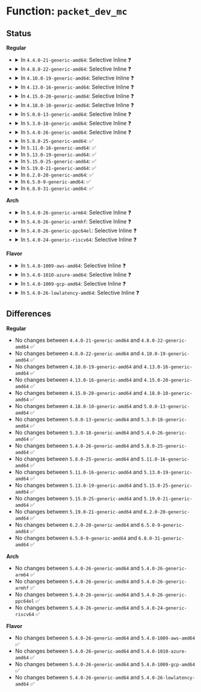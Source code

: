 # Function: <code>packet_dev_mc</code>

## Status
<b>Regular</b>
<ul>
<li>
<details>
<summary>In <code>4.4.0-21-generic-amd64</code>: Selective Inline ❓</summary>

```c
int packet_dev_mc(struct net_device * dev, struct packet_mclist * i, int what)
```

```json
{
  "name": "packet_dev_mc",
  "collision_type": "Unique Static",
  "inline_type": "Selective",
  "funcs": [
    {
      "addr": 18446744071587249104,
      "name": "packet_dev_mc",
      "external": false,
      "loc": "net/packet/af_packet.c:3359",
      "file": "net/packet/af_packet.c",
      "inline": "not declared, inlined",
      "caller_inline": [],
      "caller_func": [
        "net/packet/af_packet.c:packet_notifier",
        "net/packet/af_packet.c:packet_release",
        "net/packet/af_packet.c:packet_setsockopt",
        "net/packet/af_packet.c:packet_setsockopt"
      ]
    }
  ],
  "symbols": [
    {
      "addr": 18446744071587249104,
      "name": "packet_dev_mc",
      "section": ".text",
      "bind": "STB_LOCAL",
      "size": 135
    }
  ]
}
```
</details>
</li>
<li>
<details>
<summary>In <code>4.8.0-22-generic-amd64</code>: Selective Inline ❓</summary>

```c
int packet_dev_mc(struct net_device * dev, struct packet_mclist * i, int what)
```

```json
{
  "name": "packet_dev_mc",
  "collision_type": "Unique Static",
  "inline_type": "Selective",
  "funcs": [
    {
      "addr": 18446744071587711792,
      "name": "packet_dev_mc",
      "external": false,
      "loc": "net/packet/af_packet.c:3432",
      "file": "net/packet/af_packet.c",
      "inline": "not declared, inlined",
      "caller_inline": [],
      "caller_func": [
        "net/packet/af_packet.c:packet_notifier",
        "net/packet/af_packet.c:packet_setsockopt",
        "net/packet/af_packet.c:packet_setsockopt",
        "net/packet/af_packet.c:packet_release"
      ]
    }
  ],
  "symbols": [
    {
      "addr": 18446744071587711792,
      "name": "packet_dev_mc",
      "section": ".text",
      "bind": "STB_LOCAL",
      "size": 135
    }
  ]
}
```
</details>
</li>
<li>
<details>
<summary>In <code>4.10.0-19-generic-amd64</code>: Selective Inline ❓</summary>

```c
int packet_dev_mc(struct net_device * dev, struct packet_mclist * i, int what)
```

```json
{
  "name": "packet_dev_mc",
  "collision_type": "Unique Static",
  "inline_type": "Selective",
  "funcs": [
    {
      "addr": 18446744071587926080,
      "name": "packet_dev_mc",
      "external": false,
      "loc": "net/packet/af_packet.c:3397",
      "file": "net/packet/af_packet.c",
      "inline": "not declared, inlined",
      "caller_inline": [],
      "caller_func": [
        "net/packet/af_packet.c:packet_notifier",
        "net/packet/af_packet.c:packet_setsockopt",
        "net/packet/af_packet.c:packet_setsockopt",
        "net/packet/af_packet.c:packet_release"
      ]
    }
  ],
  "symbols": [
    {
      "addr": 18446744071587926080,
      "name": "packet_dev_mc",
      "section": ".text",
      "bind": "STB_LOCAL",
      "size": 135
    }
  ]
}
```
</details>
</li>
<li>
<details>
<summary>In <code>4.13.0-16-generic-amd64</code>: Selective Inline ❓</summary>

```c
int packet_dev_mc(struct net_device * dev, struct packet_mclist * i, int what)
```

```json
{
  "name": "packet_dev_mc",
  "collision_type": "Unique Static",
  "inline_type": "Selective",
  "funcs": [
    {
      "addr": 18446744071588084352,
      "name": "packet_dev_mc",
      "external": false,
      "loc": "net/packet/af_packet.c:3463",
      "file": "net/packet/af_packet.c",
      "inline": "not declared, inlined",
      "caller_inline": [],
      "caller_func": [
        "net/packet/af_packet.c:packet_notifier",
        "net/packet/af_packet.c:packet_setsockopt",
        "net/packet/af_packet.c:packet_setsockopt",
        "net/packet/af_packet.c:packet_release"
      ]
    }
  ],
  "symbols": [
    {
      "addr": 18446744071588084352,
      "name": "packet_dev_mc",
      "section": ".text",
      "bind": "STB_LOCAL",
      "size": 134
    }
  ]
}
```
</details>
</li>
<li>
<details>
<summary>In <code>4.15.0-20-generic-amd64</code>: Selective Inline ❓</summary>

```c
int packet_dev_mc(struct net_device * dev, struct packet_mclist * i, int what)
```

```json
{
  "name": "packet_dev_mc",
  "collision_type": "Unique Static",
  "inline_type": "Selective",
  "funcs": [
    {
      "addr": 18446744071588629040,
      "name": "packet_dev_mc",
      "external": false,
      "loc": "net/packet/af_packet.c:3462",
      "file": "net/packet/af_packet.c",
      "inline": "not declared, inlined",
      "caller_inline": [],
      "caller_func": [
        "net/packet/af_packet.c:packet_notifier",
        "net/packet/af_packet.c:packet_setsockopt",
        "net/packet/af_packet.c:packet_setsockopt",
        "net/packet/af_packet.c:packet_release"
      ]
    }
  ],
  "symbols": [
    {
      "addr": 18446744071588629040,
      "name": "packet_dev_mc",
      "section": ".text",
      "bind": "STB_LOCAL",
      "size": 134
    }
  ]
}
```
</details>
</li>
<li>
<details>
<summary>In <code>4.18.0-10-generic-amd64</code>: Selective Inline ❓</summary>

```c
int packet_dev_mc(struct net_device * dev, struct packet_mclist * i, int what)
```

```json
{
  "name": "packet_dev_mc",
  "collision_type": "Unique Static",
  "inline_type": "Selective",
  "funcs": [
    {
      "addr": 18446744071588994032,
      "name": "packet_dev_mc",
      "external": false,
      "loc": "net/packet/af_packet.c:3440",
      "file": "net/packet/af_packet.c",
      "inline": "not declared, inlined",
      "caller_inline": [],
      "caller_func": [
        "net/packet/af_packet.c:packet_notifier",
        "net/packet/af_packet.c:packet_setsockopt",
        "net/packet/af_packet.c:packet_setsockopt",
        "net/packet/af_packet.c:packet_release"
      ]
    }
  ],
  "symbols": [
    {
      "addr": 18446744071588994032,
      "name": "packet_dev_mc",
      "section": ".text",
      "bind": "STB_LOCAL",
      "size": 137
    }
  ]
}
```
</details>
</li>
<li>
<details>
<summary>In <code>5.0.0-13-generic-amd64</code>: Selective Inline ❓</summary>

```c
int packet_dev_mc(struct net_device * dev, struct packet_mclist * i, int what)
```

```json
{
  "name": "packet_dev_mc",
  "collision_type": "Unique Static",
  "inline_type": "Selective",
  "funcs": [
    {
      "addr": 18446744071589217664,
      "name": "packet_dev_mc",
      "external": false,
      "loc": "net/packet/af_packet.c:3452",
      "file": "net/packet/af_packet.c",
      "inline": "not declared, inlined",
      "caller_inline": [],
      "caller_func": [
        "net/packet/af_packet.c:packet_notifier",
        "net/packet/af_packet.c:packet_setsockopt",
        "net/packet/af_packet.c:packet_setsockopt",
        "net/packet/af_packet.c:packet_release"
      ]
    }
  ],
  "symbols": [
    {
      "addr": 18446744071589217664,
      "name": "packet_dev_mc",
      "section": ".text",
      "bind": "STB_LOCAL",
      "size": 137
    }
  ]
}
```
</details>
</li>
<li>
<details>
<summary>In <code>5.3.0-18-generic-amd64</code>: Selective Inline ❓</summary>

```c
int packet_dev_mc(struct net_device * dev, struct packet_mclist * i, int what)
```

```json
{
  "name": "packet_dev_mc",
  "collision_type": "Unique Static",
  "inline_type": "Selective",
  "funcs": [
    {
      "addr": 18446744071589672512,
      "name": "packet_dev_mc",
      "external": false,
      "loc": "net/packet/af_packet.c:3487",
      "file": "net/packet/af_packet.c",
      "inline": "not declared, inlined",
      "caller_inline": [],
      "caller_func": [
        "net/packet/af_packet.c:packet_notifier",
        "net/packet/af_packet.c:packet_setsockopt",
        "net/packet/af_packet.c:packet_setsockopt",
        "net/packet/af_packet.c:packet_release"
      ]
    }
  ],
  "symbols": [
    {
      "addr": 18446744071589672512,
      "name": "packet_dev_mc",
      "section": ".text",
      "bind": "STB_LOCAL",
      "size": 131
    }
  ]
}
```
</details>
</li>
<li>
<details>
<summary>In <code>5.4.0-26-generic-amd64</code>: Selective Inline ❓</summary>

```c
int packet_dev_mc(struct net_device * dev, struct packet_mclist * i, int what)
```

```json
{
  "name": "packet_dev_mc",
  "collision_type": "Unique Static",
  "inline_type": "Selective",
  "funcs": [
    {
      "addr": 18446744071589896752,
      "name": "packet_dev_mc",
      "external": false,
      "loc": "net/packet/af_packet.c:3506",
      "file": "net/packet/af_packet.c",
      "inline": "not declared, inlined",
      "caller_inline": [],
      "caller_func": [
        "net/packet/af_packet.c:packet_notifier",
        "net/packet/af_packet.c:packet_setsockopt",
        "net/packet/af_packet.c:packet_setsockopt",
        "net/packet/af_packet.c:packet_release"
      ]
    }
  ],
  "symbols": [
    {
      "addr": 18446744071589896752,
      "name": "packet_dev_mc",
      "section": ".text",
      "bind": "STB_LOCAL",
      "size": 131
    }
  ]
}
```
</details>
</li>
<li>
<details>
<summary>In <code>5.8.0-25-generic-amd64</code>: ✅</summary>

```c
int packet_dev_mc(struct net_device * dev, struct packet_mclist * i, int what)
```

```json
{
  "name": "packet_dev_mc",
  "collision_type": "Unique Static",
  "inline_type": "No",
  "funcs": [
    {
      "addr": 18446744071590924480,
      "name": "packet_dev_mc",
      "external": false,
      "loc": "net/packet/af_packet.c:3517",
      "file": "net/packet/af_packet.c",
      "inline": "seen, unknown",
      "caller_inline": [],
      "caller_func": [
        "net/packet/af_packet.c:packet_notifier",
        "net/packet/af_packet.c:packet_mc_drop",
        "net/packet/af_packet.c:packet_mc_add",
        "net/packet/af_packet.c:packet_release"
      ]
    }
  ],
  "symbols": [
    {
      "addr": 18446744071590924480,
      "name": "packet_dev_mc",
      "section": ".text",
      "bind": "STB_LOCAL",
      "size": 133
    }
  ]
}
```
</details>
</li>
<li>
<details>
<summary>In <code>5.11.0-16-generic-amd64</code>: ✅</summary>

```c
int packet_dev_mc(struct net_device * dev, struct packet_mclist * i, int what)
```

```json
{
  "name": "packet_dev_mc",
  "collision_type": "Unique Static",
  "inline_type": "No",
  "funcs": [
    {
      "addr": 18446744071590988320,
      "name": "packet_dev_mc",
      "external": false,
      "loc": "net/packet/af_packet.c:3534",
      "file": "net/packet/af_packet.c",
      "inline": "seen, unknown",
      "caller_inline": [],
      "caller_func": [
        "net/packet/af_packet.c:packet_notifier",
        "net/packet/af_packet.c:packet_mc_drop",
        "net/packet/af_packet.c:packet_mc_add",
        "net/packet/af_packet.c:packet_release"
      ]
    }
  ],
  "symbols": [
    {
      "addr": 18446744071590988320,
      "name": "packet_dev_mc",
      "section": ".text",
      "bind": "STB_LOCAL",
      "size": 133
    }
  ]
}
```
</details>
</li>
<li>
<details>
<summary>In <code>5.13.0-19-generic-amd64</code>: ✅</summary>

```c
int packet_dev_mc(struct net_device * dev, struct packet_mclist * i, int what)
```

```json
{
  "name": "packet_dev_mc",
  "collision_type": "Unique Static",
  "inline_type": "No",
  "funcs": [
    {
      "addr": 18446744071590918912,
      "name": "packet_dev_mc",
      "external": false,
      "loc": "net/packet/af_packet.c:3548",
      "file": "net/packet/af_packet.c",
      "inline": "seen, unknown",
      "caller_inline": [],
      "caller_func": [
        "net/packet/af_packet.c:packet_notifier",
        "net/packet/af_packet.c:packet_setsockopt",
        "net/packet/af_packet.c:packet_mc_add",
        "net/packet/af_packet.c:packet_release"
      ]
    }
  ],
  "symbols": [
    {
      "addr": 18446744071590918912,
      "name": "packet_dev_mc",
      "section": ".text",
      "bind": "STB_LOCAL",
      "size": 133
    }
  ]
}
```
</details>
</li>
<li>
<details>
<summary>In <code>5.15.0-25-generic-amd64</code>: ✅</summary>

```c
int packet_dev_mc(struct net_device * dev, struct packet_mclist * i, int what)
```

```json
{
  "name": "packet_dev_mc",
  "collision_type": "Unique Static",
  "inline_type": "No",
  "funcs": [
    {
      "addr": 18446744071591754768,
      "name": "packet_dev_mc",
      "external": false,
      "loc": "net/packet/af_packet.c:3552",
      "file": "net/packet/af_packet.c",
      "inline": "seen, unknown",
      "caller_inline": [],
      "caller_func": [
        "net/packet/af_packet.c:packet_notifier",
        "net/packet/af_packet.c:packet_setsockopt",
        "net/packet/af_packet.c:packet_mc_add",
        "net/packet/af_packet.c:packet_release"
      ]
    }
  ],
  "symbols": [
    {
      "addr": 18446744071591754768,
      "name": "packet_dev_mc",
      "section": ".text",
      "bind": "STB_LOCAL",
      "size": 133
    }
  ]
}
```
</details>
</li>
<li>
<details>
<summary>In <code>5.19.0-21-generic-amd64</code>: ✅</summary>

```c
int packet_dev_mc(struct net_device * dev, struct packet_mclist * i, int what)
```

```json
{
  "name": "packet_dev_mc",
  "collision_type": "Unique Static",
  "inline_type": "No",
  "funcs": [
    {
      "addr": 18446744071593461520,
      "name": "packet_dev_mc",
      "external": false,
      "loc": "net/packet/af_packet.c:3606",
      "file": "net/packet/af_packet.c",
      "inline": "seen, unknown",
      "caller_inline": [],
      "caller_func": [
        "net/packet/af_packet.c:packet_notifier",
        "net/packet/af_packet.c:packet_setsockopt",
        "net/packet/af_packet.c:packet_mc_add",
        "net/packet/af_packet.c:packet_release"
      ]
    }
  ],
  "symbols": [
    {
      "addr": 18446744071593461520,
      "name": "packet_dev_mc",
      "section": ".text",
      "bind": "STB_LOCAL",
      "size": 221
    }
  ]
}
```
</details>
</li>
<li>
<details>
<summary>In <code>6.2.0-20-generic-amd64</code>: ✅</summary>

```c
int packet_dev_mc(struct net_device * dev, struct packet_mclist * i, int what)
```

```json
{
  "name": "packet_dev_mc",
  "collision_type": "Unique Static",
  "inline_type": "No",
  "funcs": [
    {
      "addr": 18446744071595378896,
      "name": "packet_dev_mc",
      "external": false,
      "loc": "net/packet/af_packet.c:3605",
      "file": "net/packet/af_packet.c",
      "inline": "seen, unknown",
      "caller_inline": [],
      "caller_func": [
        "net/packet/af_packet.c:packet_notifier",
        "net/packet/af_packet.c:packet_setsockopt",
        "net/packet/af_packet.c:packet_mc_add",
        "net/packet/af_packet.c:packet_release"
      ]
    }
  ],
  "symbols": [
    {
      "addr": 18446744071595378896,
      "name": "packet_dev_mc",
      "section": ".text",
      "bind": "STB_LOCAL",
      "size": 221
    }
  ]
}
```
</details>
</li>
<li>
<details>
<summary>In <code>6.5.0-9-generic-amd64</code>: ✅</summary>

```c
int packet_dev_mc(struct net_device * dev, struct packet_mclist * i, int what)
```

```json
{
  "name": "packet_dev_mc",
  "collision_type": "Unique Static",
  "inline_type": "No",
  "funcs": [
    {
      "addr": 18446744071595775984,
      "name": "packet_dev_mc",
      "external": false,
      "loc": "net/packet/af_packet.c:3618",
      "file": "net/packet/af_packet.c",
      "inline": "seen, unknown",
      "caller_inline": [],
      "caller_func": [
        "net/packet/af_packet.c:packet_notifier",
        "net/packet/af_packet.c:packet_setsockopt",
        "net/packet/af_packet.c:packet_mc_add",
        "net/packet/af_packet.c:packet_release"
      ]
    }
  ],
  "symbols": [
    {
      "addr": 18446744071595775984,
      "name": "packet_dev_mc",
      "section": ".text",
      "bind": "STB_LOCAL",
      "size": 217
    }
  ]
}
```
</details>
</li>
<li>
<details>
<summary>In <code>6.8.0-31-generic-amd64</code>: ✅</summary>

```c
int packet_dev_mc(struct net_device * dev, struct packet_mclist * i, int what)
```

```json
{
  "name": "packet_dev_mc",
  "collision_type": "Unique Static",
  "inline_type": "No",
  "funcs": [
    {
      "addr": 18446744071596626272,
      "name": "packet_dev_mc",
      "external": false,
      "loc": "net/packet/af_packet.c:3619",
      "file": "net/packet/af_packet.c",
      "inline": "seen, unknown",
      "caller_inline": [],
      "caller_func": [
        "net/packet/af_packet.c:packet_notifier",
        "net/packet/af_packet.c:packet_setsockopt",
        "net/packet/af_packet.c:packet_mc_add",
        "net/packet/af_packet.c:packet_release"
      ]
    }
  ],
  "symbols": [
    {
      "addr": 18446744071596626272,
      "name": "packet_dev_mc",
      "section": ".text",
      "bind": "STB_LOCAL",
      "size": 217
    }
  ]
}
```
</details>
</li>
</ul>
<b>Arch</b>
<ul>
<li>
<details>
<summary>In <code>5.4.0-26-generic-arm64</code>: Selective Inline ❓</summary>

```c
int packet_dev_mc(struct net_device * dev, struct packet_mclist * i, int what)
```

```json
{
  "name": "packet_dev_mc",
  "collision_type": "Unique Static",
  "inline_type": "Selective",
  "funcs": [
    {
      "addr": 18446603336503619736,
      "name": "packet_dev_mc",
      "external": false,
      "loc": "net/packet/af_packet.c:3506",
      "file": "net/packet/af_packet.c",
      "inline": "not declared, inlined",
      "caller_inline": [],
      "caller_func": [
        "net/packet/af_packet.c:packet_notifier",
        "net/packet/af_packet.c:packet_setsockopt",
        "net/packet/af_packet.c:packet_setsockopt",
        "net/packet/af_packet.c:packet_release"
      ]
    }
  ],
  "symbols": [
    {
      "addr": 18446603336503619736,
      "name": "packet_dev_mc",
      "section": ".text",
      "bind": "STB_LOCAL",
      "size": 268
    }
  ]
}
```
</details>
</li>
<li>
<details>
<summary>In <code>5.4.0-26-generic-armhf</code>: Selective Inline ❓</summary>

```c
int packet_dev_mc(struct net_device * dev, struct packet_mclist * i, int what)
```

```json
{
  "name": "packet_dev_mc",
  "collision_type": "Unique Static",
  "inline_type": "Selective",
  "funcs": [
    {
      "addr": 3236263976,
      "name": "packet_dev_mc",
      "external": false,
      "loc": "net/packet/af_packet.c:3506",
      "file": "net/packet/af_packet.c",
      "inline": "not declared, inlined",
      "caller_inline": [],
      "caller_func": [
        "net/packet/af_packet.c:packet_notifier",
        "net/packet/af_packet.c:packet_setsockopt",
        "net/packet/af_packet.c:packet_setsockopt",
        "net/packet/af_packet.c:packet_release"
      ]
    }
  ],
  "symbols": [
    {
      "addr": 3236263976,
      "name": "packet_dev_mc",
      "section": ".text",
      "bind": "STB_LOCAL",
      "size": 184
    }
  ]
}
```
</details>
</li>
<li>
<details>
<summary>In <code>5.4.0-26-generic-ppc64el</code>: Selective Inline ❓</summary>

```c
int packet_dev_mc(struct net_device * dev, struct packet_mclist * i, int what)
```

```json
{
  "name": "packet_dev_mc",
  "collision_type": "Unique Static",
  "inline_type": "Selective",
  "funcs": [
    {
      "addr": 13835058055297435360,
      "name": "packet_dev_mc",
      "external": false,
      "loc": "net/packet/af_packet.c:3506",
      "file": "net/packet/af_packet.c",
      "inline": "not declared, inlined",
      "caller_inline": [],
      "caller_func": [
        "net/packet/af_packet.c:packet_notifier",
        "net/packet/af_packet.c:packet_setsockopt",
        "net/packet/af_packet.c:packet_setsockopt",
        "net/packet/af_packet.c:packet_release"
      ]
    }
  ],
  "symbols": [
    {
      "addr": 13835058055297435360,
      "name": "packet_dev_mc",
      "section": ".text",
      "bind": "STB_LOCAL",
      "size": 348
    }
  ]
}
```
</details>
</li>
<li>
<details>
<summary>In <code>5.4.0-24-generic-riscv64</code>: Selective Inline ❓</summary>

```c
int packet_dev_mc(struct net_device * dev, struct packet_mclist * i, int what)
```

```json
{
  "name": "packet_dev_mc",
  "collision_type": "Unique Static",
  "inline_type": "Selective",
  "funcs": [
    {
      "addr": 18446743936279570824,
      "name": "packet_dev_mc",
      "external": false,
      "loc": "net/packet/af_packet.c:3506",
      "file": "net/packet/af_packet.c",
      "inline": "not declared, inlined",
      "caller_inline": [],
      "caller_func": [
        "net/packet/af_packet.c:packet_notifier",
        "net/packet/af_packet.c:packet_setsockopt",
        "net/packet/af_packet.c:packet_setsockopt",
        "net/packet/af_packet.c:packet_release"
      ]
    }
  ],
  "symbols": [
    {
      "addr": 18446743936279570824,
      "name": "packet_dev_mc",
      "section": ".text",
      "bind": "STB_LOCAL",
      "size": 226
    }
  ]
}
```
</details>
</li>
</ul>
<b>Flavor</b>
<ul>
<li>
<details>
<summary>In <code>5.4.0-1009-aws-amd64</code>: Selective Inline ❓</summary>

```c
int packet_dev_mc(struct net_device * dev, struct packet_mclist * i, int what)
```

```json
{
  "name": "packet_dev_mc",
  "collision_type": "Unique Static",
  "inline_type": "Selective",
  "funcs": [
    {
      "addr": 18446744071589501120,
      "name": "packet_dev_mc",
      "external": false,
      "loc": "net/packet/af_packet.c:3506",
      "file": "net/packet/af_packet.c",
      "inline": "not declared, inlined",
      "caller_inline": [],
      "caller_func": [
        "net/packet/af_packet.c:packet_notifier",
        "net/packet/af_packet.c:packet_setsockopt",
        "net/packet/af_packet.c:packet_setsockopt",
        "net/packet/af_packet.c:packet_release"
      ]
    }
  ],
  "symbols": [
    {
      "addr": 18446744071589501120,
      "name": "packet_dev_mc",
      "section": ".text",
      "bind": "STB_LOCAL",
      "size": 131
    }
  ]
}
```
</details>
</li>
<li>
<details>
<summary>In <code>5.4.0-1010-azure-amd64</code>: Selective Inline ❓</summary>

```c
int packet_dev_mc(struct net_device * dev, struct packet_mclist * i, int what)
```

```json
{
  "name": "packet_dev_mc",
  "collision_type": "Unique Static",
  "inline_type": "Selective",
  "funcs": [
    {
      "addr": 18446744071589227184,
      "name": "packet_dev_mc",
      "external": false,
      "loc": "net/packet/af_packet.c:3506",
      "file": "net/packet/af_packet.c",
      "inline": "not declared, inlined",
      "caller_inline": [],
      "caller_func": [
        "net/packet/af_packet.c:packet_notifier",
        "net/packet/af_packet.c:packet_setsockopt",
        "net/packet/af_packet.c:packet_setsockopt",
        "net/packet/af_packet.c:packet_release"
      ]
    }
  ],
  "symbols": [
    {
      "addr": 18446744071589227184,
      "name": "packet_dev_mc",
      "section": ".text",
      "bind": "STB_LOCAL",
      "size": 131
    }
  ]
}
```
</details>
</li>
<li>
<details>
<summary>In <code>5.4.0-1009-gcp-amd64</code>: Selective Inline ❓</summary>

```c
int packet_dev_mc(struct net_device * dev, struct packet_mclist * i, int what)
```

```json
{
  "name": "packet_dev_mc",
  "collision_type": "Unique Static",
  "inline_type": "Selective",
  "funcs": [
    {
      "addr": 18446744071589942384,
      "name": "packet_dev_mc",
      "external": false,
      "loc": "net/packet/af_packet.c:3506",
      "file": "net/packet/af_packet.c",
      "inline": "not declared, inlined",
      "caller_inline": [],
      "caller_func": [
        "net/packet/af_packet.c:packet_notifier",
        "net/packet/af_packet.c:packet_setsockopt",
        "net/packet/af_packet.c:packet_setsockopt",
        "net/packet/af_packet.c:packet_release"
      ]
    }
  ],
  "symbols": [
    {
      "addr": 18446744071589942384,
      "name": "packet_dev_mc",
      "section": ".text",
      "bind": "STB_LOCAL",
      "size": 131
    }
  ]
}
```
</details>
</li>
<li>
<details>
<summary>In <code>5.4.0-26-lowlatency-amd64</code>: Selective Inline ❓</summary>

```c
int packet_dev_mc(struct net_device * dev, struct packet_mclist * i, int what)
```

```json
{
  "name": "packet_dev_mc",
  "collision_type": "Unique Static",
  "inline_type": "Selective",
  "funcs": [
    {
      "addr": 18446744071589992592,
      "name": "packet_dev_mc",
      "external": false,
      "loc": "net/packet/af_packet.c:3506",
      "file": "net/packet/af_packet.c",
      "inline": "not declared, inlined",
      "caller_inline": [],
      "caller_func": [
        "net/packet/af_packet.c:packet_notifier",
        "net/packet/af_packet.c:packet_setsockopt",
        "net/packet/af_packet.c:packet_setsockopt",
        "net/packet/af_packet.c:packet_release"
      ]
    }
  ],
  "symbols": [
    {
      "addr": 18446744071589992592,
      "name": "packet_dev_mc",
      "section": ".text",
      "bind": "STB_LOCAL",
      "size": 131
    }
  ]
}
```
</details>
</li>
</ul>

## Differences
<b>Regular</b>
<ul>
<li>
No changes between <code>4.4.0-21-generic-amd64</code> and <code>4.8.0-22-generic-amd64</code> ✅
</li>
<li>
No changes between <code>4.8.0-22-generic-amd64</code> and <code>4.10.0-19-generic-amd64</code> ✅
</li>
<li>
No changes between <code>4.10.0-19-generic-amd64</code> and <code>4.13.0-16-generic-amd64</code> ✅
</li>
<li>
No changes between <code>4.13.0-16-generic-amd64</code> and <code>4.15.0-20-generic-amd64</code> ✅
</li>
<li>
No changes between <code>4.15.0-20-generic-amd64</code> and <code>4.18.0-10-generic-amd64</code> ✅
</li>
<li>
No changes between <code>4.18.0-10-generic-amd64</code> and <code>5.0.0-13-generic-amd64</code> ✅
</li>
<li>
No changes between <code>5.0.0-13-generic-amd64</code> and <code>5.3.0-18-generic-amd64</code> ✅
</li>
<li>
No changes between <code>5.3.0-18-generic-amd64</code> and <code>5.4.0-26-generic-amd64</code> ✅
</li>
<li>
No changes between <code>5.4.0-26-generic-amd64</code> and <code>5.8.0-25-generic-amd64</code> ✅
</li>
<li>
No changes between <code>5.8.0-25-generic-amd64</code> and <code>5.11.0-16-generic-amd64</code> ✅
</li>
<li>
No changes between <code>5.11.0-16-generic-amd64</code> and <code>5.13.0-19-generic-amd64</code> ✅
</li>
<li>
No changes between <code>5.13.0-19-generic-amd64</code> and <code>5.15.0-25-generic-amd64</code> ✅
</li>
<li>
No changes between <code>5.15.0-25-generic-amd64</code> and <code>5.19.0-21-generic-amd64</code> ✅
</li>
<li>
No changes between <code>5.19.0-21-generic-amd64</code> and <code>6.2.0-20-generic-amd64</code> ✅
</li>
<li>
No changes between <code>6.2.0-20-generic-amd64</code> and <code>6.5.0-9-generic-amd64</code> ✅
</li>
<li>
No changes between <code>6.5.0-9-generic-amd64</code> and <code>6.8.0-31-generic-amd64</code> ✅
</li>
</ul>
<b>Arch</b>
<ul>
<li>
No changes between <code>5.4.0-26-generic-amd64</code> and <code>5.4.0-26-generic-arm64</code> ✅
</li>
<li>
No changes between <code>5.4.0-26-generic-amd64</code> and <code>5.4.0-26-generic-armhf</code> ✅
</li>
<li>
No changes between <code>5.4.0-26-generic-amd64</code> and <code>5.4.0-26-generic-ppc64el</code> ✅
</li>
<li>
No changes between <code>5.4.0-26-generic-amd64</code> and <code>5.4.0-24-generic-riscv64</code> ✅
</li>
</ul>
<b>Flavor</b>
<ul>
<li>
No changes between <code>5.4.0-26-generic-amd64</code> and <code>5.4.0-1009-aws-amd64</code> ✅
</li>
<li>
No changes between <code>5.4.0-26-generic-amd64</code> and <code>5.4.0-1010-azure-amd64</code> ✅
</li>
<li>
No changes between <code>5.4.0-26-generic-amd64</code> and <code>5.4.0-1009-gcp-amd64</code> ✅
</li>
<li>
No changes between <code>5.4.0-26-generic-amd64</code> and <code>5.4.0-26-lowlatency-amd64</code> ✅
</li>
</ul>
